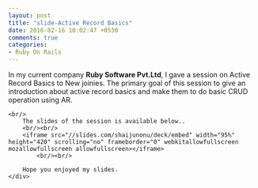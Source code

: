```yaml
---
layout: post
title: "slide-Active Record Basics"
date: 2016-02-16 10:02:47 +0530
comments: true
categories: 
- Ruby On Rails
---
```


<div class='post'>
	<div dir="ltr" style="text-align: left;" trbidi="on">
		In my current company <strong>Ruby Software Pvt.Ltd</strong>, I gave a session on Active Record Basics to New joinies. The primary goal of this session to give an introduction about active record basics and make them to do basic CRUD operation using AR. 

    <br/>
		The slides of the session is available below..
		<br/><br/>
		<iframe src="//slides.com/shaijunonu/deck/embed" width="95%" height="420" scrolling="no" frameborder="0" webkitallowfullscreen mozallowfullscreen allowfullscreen></iframe>
			<br/><br/>

		Hope you enjoyed my slides.
	</div>
</div>
